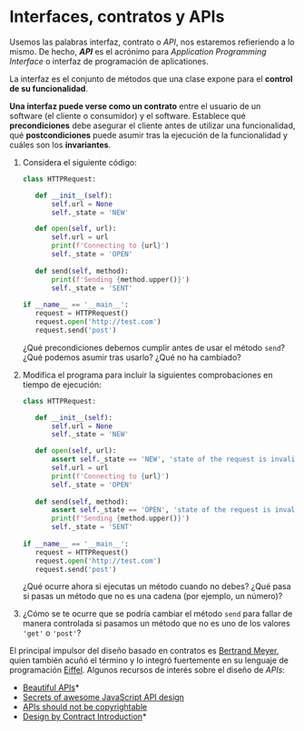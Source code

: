 # Interfaces, contratos y APIs

Usemos las palabras interfaz, contrato o _API_, nos estaremos refieriendo a
lo mismo. De hecho, _**API**_ es el acrónimo para _Application Programming 
Interface_ o interfaz de programación de aplicationes.

La interfaz es el conjunto de métodos que una clase expone para el 
**control de su funcionalidad**.

**Una interfaz puede verse como un contrato** entre el usuario de un software
(el cliente o consumidor) y el software. Establece qué **precondiciones** debe 
asegurar el cliente antes de utilizar una funcionalidad, qué 
**postcondiciones** puede asumir tras la ejecución de la funcionalidad y cuáles 
son los **invariantes**.

1. Considera el siguiente código:

    ```python
    class HTTPRequest:
 
       def __init__(self):
           self.url = None
           self._state = 'NEW'
 
       def open(self, url):
           self.url = url
           print(f'Connecting to {url}')
           self._state = 'OPEN'
        
       def send(self, method):
           print(f'Sending {method.upper()}')
           self._state = 'SENT'
        
    if __name__ == '__main__':
       request = HTTPRequest()
       request.open('http://test.com')
       request.send('post')
    ```
    
    ¿Qué precondiciones debemos cumplir antes de usar el método `send`? ¿Qué 
    podemos asumir tras usarlo? ¿Qué no ha cambiado?
    
2. Modifica el programa para incluir la siguientes comprobaciones en tiempo de 
ejecución:

    ```python
    class HTTPRequest:
 
       def __init__(self):
           self.url = None
           self._state = 'NEW'
 
       def open(self, url):
           assert self._state == 'NEW', 'state of the request is invalid'
           self.url = url
           print(f'Connecting to {url}')
           self._state = 'OPEN'
        
       def send(self, method):
           assert self._state == 'OPEN', 'state of the request is invalid'   
           print(f'Sending {method.upper()}')
           self._state = 'SENT'
        
    if __name__ == '__main__':
       request = HTTPRequest()
       request.open('http://test.com')
       request.send('post')
    ```
    
    ¿Qué ocurre ahora si ejecutas un método cuando no debes? ¿Qué pasa si 
    pasas un método que no es una cadena (por ejemplo, un número)?
    
3. ¿Cómo se te ocurre que se podría cambiar el método `send` para fallar de 
manera controlada si pasamos un método que no es uno de los valores `'get'` o 
`'post'`?
    
    
El principal impulsor del diseño basado en contratos es
[Bertrand Meyer](https://en.wikipedia.org/wiki/Bertrand_Meyer), quien también
acuñó el término y lo integró fuertemente en su lenguaje de programación
[Eiffel](https://www.eiffel.com/). Algunos recursos de interés sobre el 
diseño de _APIs_:

* [Beautiful APIs](https://delapuente.github.io/presentations/beautiful-apis/index.html#/)*
* [Secrets of awesome JavaScript API design](https://webstandardssherpa.com/reviews/secrets-of-awesome-javascript-api-design)
* [APIs should not be copyrightable](https://martinfowler.com/articles/copyright-api.html)
* [Design by Contract Introduction](https://www.eiffel.com/values/design-by-contract/introduction/)*